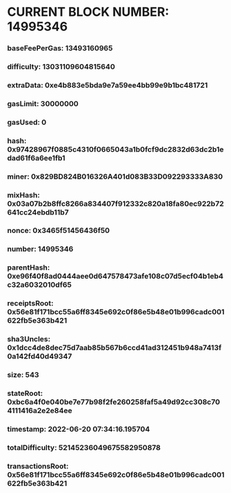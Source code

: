 # CURRENT BLOCK NUMBER: 14995346

### baseFeePerGas: 13493160965
### difficulty: 13031109604815640
### extraData: 0xe4b883e5bda9e7a59ee4bb99e9b1bc481721
### gasLimit: 30000000
### gasUsed: 0
### hash: 0x97428967f0885c4310f0665043a1b0fcf9dc2832d63dc2b1edad61f6a6ee1fb1
### miner: 0x829BD824B016326A401d083B33D092293333A830
### mixHash: 0x03a07b2b8ffc8266a834407f912332c820a18fa80ec922b72641cc24ebdb11b7
### nonce: 0x3465f51456436f50
### number: 14995346
### parentHash: 0xe96f40f8ad0444aee0d647578473afe108c07d5ecf04b1eb4c32a6032010df65
### receiptsRoot: 0x56e81f171bcc55a6ff8345e692c0f86e5b48e01b996cadc001622fb5e363b421
### sha3Uncles: 0x1dcc4de8dec75d7aab85b567b6ccd41ad312451b948a7413f0a142fd40d49347
### size: 543
### stateRoot: 0xbc6a4f0e040be7e77b98f2fe260258faf5a49d92cc308c704111416a2e2e84ee
### timestamp: 2022-06-20 07:34:16.195704
### totalDifficulty: 52145236049675582950878
### transactionsRoot: 0x56e81f171bcc55a6ff8345e692c0f86e5b48e01b996cadc001622fb5e363b421
